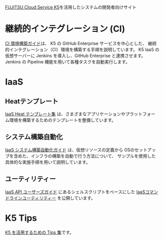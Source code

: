 [FUJITSU Cloud Service K5](http://jp.fujitsu.com/solutions/cloud/k5/)を活用したシステムの開発者向けサイト

# 継続的インテグレーション (CI)

[CI 環境構築ガイド](https://github.com/k5-community/developer/tree/master/ci-guide)は、
K5 の GitHub Enterprise サービスを中心とした、
継続的インテグレーション（CI）環境を構築する手順を説明しています。
K5 IaaS の仮想サーバーに Jenkins を導入し、GitHub Enterprise と連携させます。
Jenkins の Pipeline 機能を用いて各種タスクを自動実行します。

# IaaS

## Heatテンプレート

[IaaS Heat テンプレート集](https://github.com/k5-community/developer/tree/master/iaas-templates)
は、さまざまなアプリケーションやプラットフォーム環境を構築するためのテンプレートを整備しています。

## システム構築自動化

[IaaS システム構築自動化ガイド](https://github.com/k5-community/developer/tree/master/iaas-automation)
は、仮想リソースの定義から OSのセットアップを含めた、インフラの構築を自動で行う方法について、
サンプルを使用した具体的な実施手順を用いて説明しています。

## ユーティリティー

[IaaS API ユーザーズガイド](https://k5-doc.jp-east-1.paas.cloud.global.fujitsu.com/doc/jp/iaas/document/api-user-guide/)
にあるシェルスクリプトをベースにした
[IaaSコマンドラインユーティリティー](https://github.com/k5-community/developer/tree/master/utils/iaas)
を公開しています。

# K5 Tips

[K5 を活用するための Tips 集](https://github.com/k5-community/developer/tree/master/k5-tips)です。
